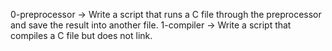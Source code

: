 0-preprocessor -> Write a script that runs a C file through the preprocessor and save the result into another file.
1-compiler -> Write a script that compiles a C file but does not link.

